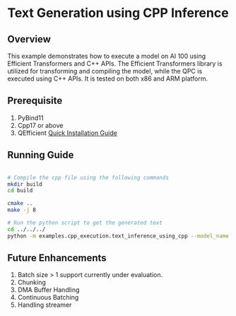 
# Text Generation using CPP Inference

## Overview
This example demonstrates how to execute a model on AI 100 using Efficient Transformers and C++ APIs. The Efficient Transformers library is utilized for transforming and compiling the model, while the QPC is executed using C++ APIs. It is tested on both x86 and ARM platform.

## Prerequisite
1. PyBind11
2. Cpp17 or above
3. QEfficient [Quick Installation Guide]( https://github.com/quic/efficient-transformers?tab=readme-ov-file#quick-installation)

## Running Guide
```bash

# Compile the cpp file using the following commands
mkdir build
cd build

cmake ..
make -j 8

# Run the python script to get the generated text
cd ../../../
python -m examples.cpp_execution.text_inference_using_cpp --model_name gpt2 --batch_size 1 --prompt_len 32 --ctx_len 128 --mxfp6 --num_cores 14 --device_group [0] --prompt "My name is" --mos 1 --aic_enable_depth_first

```

## Future Enhancements
1. Batch size > 1 support currently under evaluation.
2. Chunking
3. DMA Buffer Handling
4. Continuous Batching
5. Handling streamer
